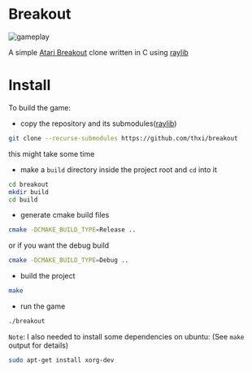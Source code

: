 # Breakout

![gameplay](https://i.imgur.com/aN8CFBs.png?1)

A simple [Atari Breakout](<https://en.wikipedia.org/wiki/Breakout_(video_game)>) clone written in C using [raylib](https://www.raylib.com/)

# Install

To build the game:

- copy the repository and its submodules([raylib](https://github.com/raysan5/raylib))

```bash
git clone --recurse-submodules https://github.com/thxi/breakout
```

this might take some time

- make a `build` directory inside the project root and `cd` into it

```bash
cd breakout
mkdir build
cd build
```

- generate cmake build files

```bash
cmake -DCMAKE_BUILD_TYPE=Release ..
```

or if you want the debug build

```bash
cmake -DCMAKE_BUILD_TYPE=Debug ..
```

- build the project

```bash
make
```

- run the game

```bash
./breakout
```

`Note`: I also needed to install some dependencies on ubuntu:
(See `make` output for details)

```bash
sudo apt-get install xorg-dev
```
